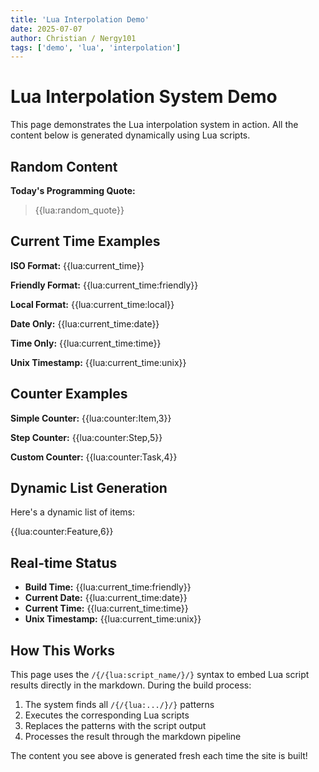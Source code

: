 ```yaml
---
title: 'Lua Interpolation Demo'
date: 2025-07-07
author: Christian / Nergy101
tags: ['demo', 'lua', 'interpolation']
---
```


# Lua Interpolation System Demo

This page demonstrates the Lua interpolation system in action. All the content below is generated dynamically using Lua scripts.

## Random Content

**Today's Programming Quote:**

> {{lua:random_quote}}

## Current Time Examples

**ISO Format:** {{lua:current_time}}

**Friendly Format:** {{lua:current_time:friendly}}

**Local Format:** {{lua:current_time:local}}

**Date Only:** {{lua:current_time:date}}

**Time Only:** {{lua:current_time:time}}

**Unix Timestamp:** {{lua:current_time:unix}}

## Counter Examples

**Simple Counter:** {{lua:counter:Item,3}}

**Step Counter:** {{lua:counter:Step,5}}

**Custom Counter:** {{lua:counter:Task,4}}

## Dynamic List Generation

Here's a dynamic list of items:

{{lua:counter:Feature,6}}

## Real-time Status

- **Build Time:** {{lua:current_time:friendly}}
- **Current Date:** {{lua:current_time:date}}
- **Current Time:** {{lua:current_time:time}}
- **Unix Timestamp:** {{lua:current_time:unix}}

## How This Works

This page uses the `/{/{lua:script_name/}/}` syntax to embed Lua script results directly in the markdown. During the build process:

1. The system finds all `/{/{lua:.../}/}` patterns
2. Executes the corresponding Lua scripts
3. Replaces the patterns with the script output
4. Processes the result through the markdown pipeline

The content you see above is generated fresh each time the site is built!
